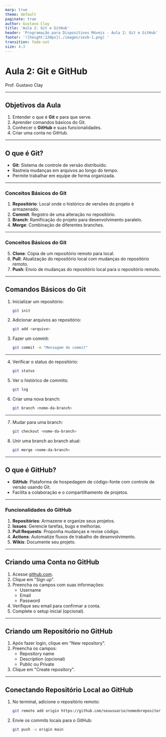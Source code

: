 ```yaml
---
marp: true
theme: default
paginate: true
author: Gustavo Clay
title: 'Aula 2: Git e GitHub'
header: 'Programação para Dispositivos Móveis - Aula 2: Git e GitHub'
footer: '![height:120px](./images/iesb-1.png) '
transition: fade-out
size: 4:3
---
```


# Aula 2: Git e GitHub
Prof. Gustavo Clay

---

## Objetivos da Aula

1. Entender o que é **Git** e para que serve.
2. Aprender comandos básicos do Git.
3. Conhecer o **GitHub** e suas funcionalidades.
4. Criar uma conta no GitHub.

---

## O que é Git?

- **Git**: Sistema de controle de versão distribuído.
- Rastreia mudanças em arquivos ao longo do tempo.
- Permite trabalhar em equipe de forma organizada.

---

### Conceitos Básicos do Git

1. **Repositório**: Local onde o histórico de versões do projeto é armazenado.
2. **Commit**: Registro de uma alteração no repositório.
3. **Branch**: Ramificação do projeto para desenvolvimento paralelo.
4. **Merge**: Combinação de diferentes branches.

---

### Conceitos Básicos do Git

5. **Clone**: Cópia de um repositório remoto para local.
6. **Pull**: Atualização do repositório local com mudanças do repositório remoto.
7. **Push**: Envio de mudanças do repositório local para o repositório remoto.

---

## Comandos Básicos do Git

1. Inicializar um repositório:
   ```bash
   git init
   ```

2. Adicionar arquivos ao repositório:
   ```bash
   git add <arquivo>
   ```

3. Fazer um commit:
   ```bash
   git commit -m "Mensagem do commit"
   ```

---

4. Verificar o status do repositório:
   ```bash
   git status
   ```

5. Ver o histórico de commits:
   ```bash
   git log
   ```

6. Criar uma nova branch:
   ```bash
   git branch <nome-da-branch>
   ```
---

7. Mudar para uma branch:
   ```bash
   git checkout <nome-da-branch>
   ```

8. Unir uma branch ao branch atual:
   ```bash
   git merge <nome-da-branch>
   ```

---

## O que é GitHub?

- **GitHub**: Plataforma de hospedagem de código-fonte com controle de versão usando Git.
- Facilita a colaboração e o compartilhamento de projetos.

---

### Funcionalidades do GitHub

1. **Repositórios**: Armazene e organize seus projetos.
2. **Issues**: Gerencie tarefas, bugs e melhorias.
3. **Pull Requests**: Proponha mudanças e revise código.
4. **Actions**: Automatize fluxos de trabalho de desenvolvimento.
5. **Wikis**: Documente seu projeto.

---

## Criando uma Conta no GitHub

1. Acesse [github.com](https://github.com/).
2. Clique em "Sign up".
3. Preencha os campos com suas informações:
   - Username
   - Email
   - Password
4. Verifique seu email para confirmar a conta.
5. Complete o setup inicial (opcional).

---

## Criando um Repositório no GitHub

1. Após fazer login, clique em "New repository".
2. Preencha os campos:
   - Repository name
   - Description (opcional)
   - Public ou Private
3. Clique em "Create repository".

---

## Conectando Repositório Local ao GitHub

1. No terminal, adicione o repositório remoto:
   ```bash
   git remote add origin https://github.com/seuusuario/nomedorepositorio.git
   ```

2. Envie os commits locais para o GitHub:
   ```bash
   git push -u origin main
   ```
   